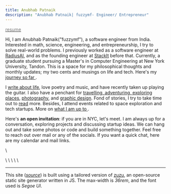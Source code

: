 ```yaml
---
title: Anubhab Patnaik
description: "Anubhab Patnaik| fuzzymf- Engineer/ Entrepreneur"
---
```


[<span style="color: #777;"><i class="fa-solid fa-light fa-file-invoice"></i> resume</span>](/resume.pdf)

Hi, I am Anubhab Patnaik("fuzzymf"), a software engineer from India. Interested in math, science, engineering, and entrepreneurship, I try to solve real-world problems. I previously worked as a software engineer at [RadiusAI](https://radius.ai/), and as the founding engineer at [StackIt](https://nowstackit.com) before that. Currently, a graduate student pursuing a Master's in Computer Engineering at New York University, Tandon. This is a space for my philosophical thoughts and monthly updates; my two cents and musings on life and tech. Here's my [journey so far <i class="fa-solid fa-arrow-right" ></i> ](/journey.html).

I [write about life](/blog), love poetry and music, and have recently taken up playing the guitar. I also have a penchant for [travelling, adventuring, exploring places](https://anubhavp.dev/explored), [photography](https://instagram.com/anubhavclicks), and [graphic design](https://dribbble.com/fuzzymf). Fond of stories, I try to take time out to [read](https://anubhavp.dev/reading.html) more. Besides, I attend events related to space exploration and tech startups. More on [what I am up to <i class="fa-solid fa-arrow-right" ></i> ](/current.html).
<!-- 
Daydreamer, writer, philosopher. Fond of tales and myths, I try to take time out to [read and watch](https://anubhavp.dev/reading.html), [write about the alchemy of life](/blog), chronicling the magic and storms that shaped my journey.

Once upon a time in a realm of endless possibilities, a soul . This wayfarer, armed with verses and visions, strummed the strings of a guitar, creating melodies that danced with the fireflies under the moonlit sky. Amidst ancient ruins and whispering woods, I [traveled, adventured, and explored](https://anubhavp.dev/explored), each step a stroke on the canvas of my odyssey. With a lens to see the unseen, I captured moments of transient beauty, sharing them with the world through my [photographs](https://instagram.com/anubhavclicks) and [designs](https://dribbble.com/fuzzymf). In the quiet corners of bustling bazaars or beneath the star-studded cosmos, I delved into the pages of forgotten tales, seeking wisdom in the [scrolls I read](https://anubhavp.dev/reading.html). As the stars charted my course, I frequented gatherings of stargazers and dreamers, where tales of celestial voyages and technological marvels were spun. To discover more about my ongoing quests and the enchantments of everyday, venture forth to [what I am up to <i class="fa-solid fa-arrow-right" ></i>](/current.html).
-->
Here's **an open invitation**: if you are in NYC, let's meet. I am always up for a conversation, exploring projects and discussing startup ideas. We can hang out and take some photos or code and build something together. Feel free to reach out over mail or any of the socials. If you want a quick chat, here are my calendar and mail links.

[<i class="fa-solid fa-envelope" style="color: #777;"></i>](mailto:anubhabr50@gmail.com)  \   [<i class="fa-solid fa-calendar-days" style="color: #777;"></i>](https://cal.com/anubhavp) 

[<i class="fa-brands fa-github" style="color: #777;"></i>](https://github.com/fuzzymfx) \ [<i class="fa-brands fa-linkedin" style="color: #777;"></i>](https://www.linkedin.com/in/anubhabpatnaik/) \ [<i class="fa-brands fa-instagram" style="color: #777;"></i>](https://instagram.com/anubhavclicks) \ [<i class="fa-solid fa-basketball" style="color: #777;"></i>](https://dribbble.com/fuzzymf) \ [<i class="fa-brands fa-twitter" style="color: #777;"></i>](https://twitter.com/fuzzymfx) \ [<i class="fa-solid fa-earth-americas" style="color: #777;"></i>](https://anubhavp.dev/explored)

---

This site ([*source*](https://github.com/fuzzymfx/fuzzymfx.github.io)) is built using a tailored version of [zuzu](https://github.com/fuzzymfx/zuzu), an open-source static site generator written in JS. The max-width is *36rem*, and the font used is *Segoe UI*.